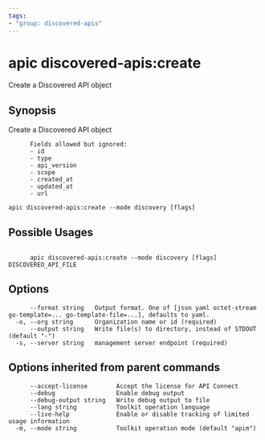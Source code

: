 ```yaml
---
tags:
- "group: discovered-apis"
---
```

# apic discovered-apis:create

Create a Discovered API object

## Synopsis

Create a Discovered API object
          
          Fields allowed but ignored:
          - id
          - type
          - api_version
          - scope
          - created_at
          - updated_at
          - url

```
apic discovered-apis:create --mode discovery [flags]
```

## Possible Usages

```

      apic discovered-apis:create --mode discovery [flags] DISCOVERED_API_FILE

```

## Options

```
      --format string   Output format. One of [json yaml octet-stream go-template=... go-template-file=...], defaults to yaml.
  -o, --org string      Organization name or id (required)
      --output string   Write file(s) to directory, instead of STDOUT (default "-")
  -s, --server string   management server endpoint (required)
```

## Options inherited from parent commands

```
      --accept-license        Accept the license for API Connect
      --debug                 Enable debug output
      --debug-output string   Write debug output to file
      --lang string           Toolkit operation language
      --live-help             Enable or disable tracking of limited usage information
  -m, --mode string           Toolkit operation mode (default "apim")
```

